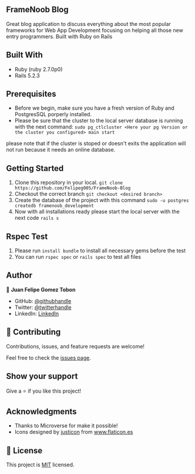 ## FrameNoob Blog

Great blog application to discuss everything about the most popular frameworks for Web App Development focusing on helping all those new entry programmers. Built with Ruby on Rails

## Built With

- Ruby (ruby 2.7.0p0)
- Rails 5.2.3

## Prerequisites

- Before we begin, make sure you have a fresh version of Ruby and PostgresSQL porperly installed.
- Please be sure that the cluster to the local server database is running with the next command:
`sudo pg_ctlcluster <Here your pg Version or the cluster you configured> main start` 

please note that if the cluster is stoped or doesn't exits the application will not run because it needs an online database.

## Getting Started

1. Clone this repository in your local. `git clone https://github.com/Felipeg005/FrameNoob-Blog`
2. Checkout the correct branch `git checkout <desired branch>`
3. Create the database of the project with this command `sudo -u postgres createdb framenoob_development`
4. Now with all installations ready please start the local server with the next code `rails s`

## Rspec Test

1. Please run `install bundle` to install all necessary gems before the test
2. You can run `rspec spec` or `rails spec` to test all files

## Author

👤 **Juan Felipe Gomez Tobon**

- GitHub: [@githubhandle](https://github.com/Felipeg005/)
- Twitter: [@twitterhandle](https://twitter.com/JuanFGT05)
- LinkedIn: [LinkedIn](https://www.linkedin.com/in/juan-felipe-gomez-tobon/)

## 🤝 Contributing

Contributions, issues, and feature requests are welcome!

Feel free to check the [issues page](../../issues/).

## Show your support

Give a ⭐️ if you like this project!

## Acknowledgments

- Thanks to Microverse for make it possible!
- <div>Icons designed by <a href="https://www.flaticon.es/autores/justicon" title="justicon">justicon</a> from <a href="https://www.flaticon.es/" title="Flaticon">www.flaticon.es</a></div>

## 📝 License

This project is [MIT](./MIT.md) licensed.
